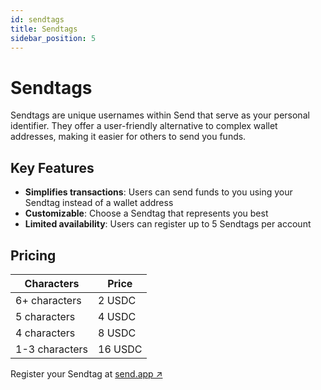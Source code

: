 ```yaml
---
id: sendtags
title: Sendtags
sidebar_position: 5
---
```


# Sendtags

Sendtags are unique usernames within Send that serve as your personal identifier. They offer a user-friendly alternative to complex wallet addresses, making it easier for others to send you funds.

## Key Features

- **Simplifies transactions**: Users can send funds to you using your Sendtag instead of a wallet address
- **Customizable**: Choose a Sendtag that represents you best
- **Limited availability**: Users can register up to 5 Sendtags per account

## Pricing

| Characters | Price |
|------------|-------|
| 6+ characters | 2 USDC |
| 5 characters | 4 USDC |
| 4 characters | 8 USDC |
| 1-3 characters | 16 USDC |

Register your Sendtag at <a href="https://send.app" className="multisig-revenue-link" target="_blank">send.app ↗</a>
